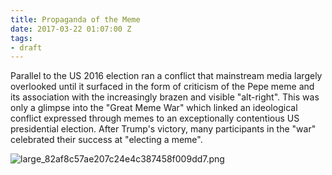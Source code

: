 ```yaml
---
title: Propaganda of the Meme
date: 2017-03-22 01:07:00 Z
tags:
- draft
---
```


Parallel to the US 2016 election ran a conflict that mainstream media largely overlooked until it surfaced in the form of criticism of the Pepe meme and its association with the increasingly brazen and visible "alt-right". This was only a glimpse into the "Great Meme War" which linked an ideological conflict expressed through memes to an exceptionally contentious US presidential election. After Trump's victory, many participants in the "war" celebrated their success at "electing a meme".

![large_82af8c57ae207c24e4c387458f009dd7.png](/uploads/large_82af8c57ae207c24e4c387458f009dd7.png)